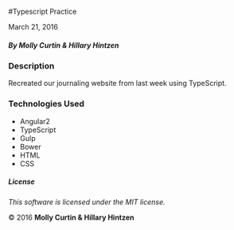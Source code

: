 #Typescript Practice

March 21, 2016

##### By Molly Curtin &amp; Hillary Hintzen

### Description

Recreated our journaling website from last week using TypeScript.

### Technologies Used

* Angular2
* TypeScript
* Gulp
* Bower
* HTML
* CSS

##### License

*This software is licensed under the MIT license.*

&copy; 2016 **Molly Curtin &amp; Hillary Hintzen**
